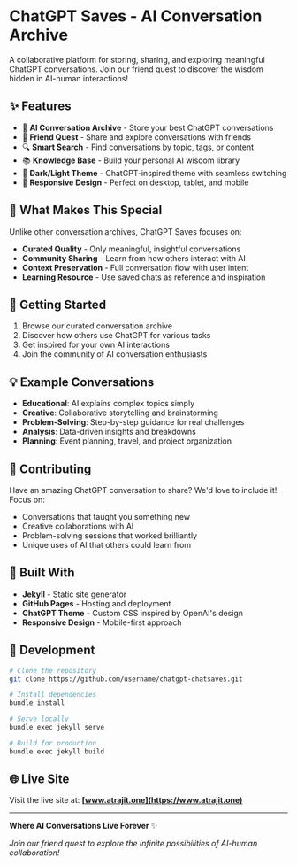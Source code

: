 # ChatGPT Saves - AI Conversation Archive

A collaborative platform for storing, sharing, and exploring meaningful ChatGPT conversations. Join our friend quest to discover the wisdom hidden in AI-human interactions!

## ✨ Features

- 🤖 **AI Conversation Archive** - Store your best ChatGPT conversations
- 👥 **Friend Quest** - Share and explore conversations with friends  
- 🔍 **Smart Search** - Find conversations by topic, tags, or content
- 📚 **Knowledge Base** - Build your personal AI wisdom library
- 🌙 **Dark/Light Theme** - ChatGPT-inspired theme with seamless switching
- 📱 **Responsive Design** - Perfect on desktop, tablet, and mobile

## 🎯 What Makes This Special

Unlike other conversation archives, ChatGPT Saves focuses on:
- **Curated Quality** - Only meaningful, insightful conversations
- **Community Sharing** - Learn from how others interact with AI
- **Context Preservation** - Full conversation flow with user intent
- **Learning Resource** - Use saved chats as reference and inspiration

## 🚀 Getting Started

1. Browse our curated conversation archive
2. Discover how others use ChatGPT for various tasks
3. Get inspired for your own AI interactions
4. Join the community of AI conversation enthusiasts

## 💡 Example Conversations

- **Educational**: AI explains complex topics simply
- **Creative**: Collaborative storytelling and brainstorming  
- **Problem-Solving**: Step-by-step guidance for real challenges
- **Analysis**: Data-driven insights and breakdowns
- **Planning**: Event planning, travel, and project organization

## 🤝 Contributing

Have an amazing ChatGPT conversation to share? We'd love to include it! Focus on:
- Conversations that taught you something new
- Creative collaborations with AI
- Problem-solving sessions that worked brilliantly  
- Unique uses of AI that others could learn from

## 🔧 Built With

- **Jekyll** - Static site generator
- **GitHub Pages** - Hosting and deployment
- **ChatGPT Theme** - Custom CSS inspired by OpenAI's design
- **Responsive Design** - Mobile-first approach

## 🚀 Development

```bash
# Clone the repository
git clone https://github.com/username/chatgpt-chatsaves.git

# Install dependencies
bundle install

# Serve locally
bundle exec jekyll serve

# Build for production
bundle exec jekyll build
```

## 🌐 Live Site

Visit the live site at: **[www.atrajit.one](https://www.atrajit.one)**

---

**Where AI Conversations Live Forever** ✨

*Join our friend quest to explore the infinite possibilities of AI-human collaboration!*
